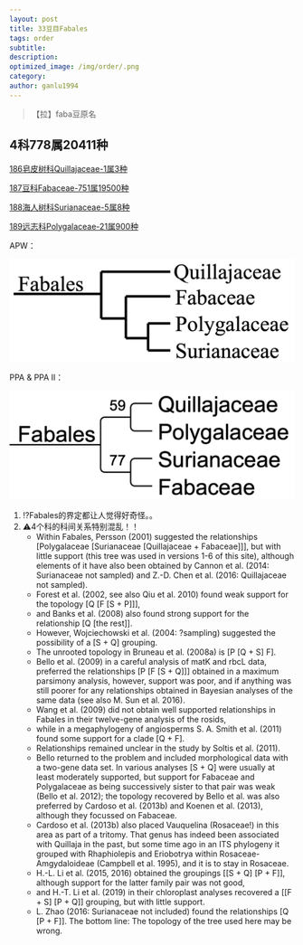 ```yaml
---
layout: post
title: 33豆目Fabales
tags: order    
subtitle: 
description: 
optimized_image: /img/order/.png
category: 
author: ganlu1994  
---
```


> 【拉】faba豆原名

## 4科778属20411种

[186皂皮树科Quillajaceae-1属3种](https://ganlu1994.github.io/186皂皮树科Quillajaceae/)

[187豆科Fabaceae-751属19500种](https://ganlu1994.github.io/187豆科Fabaceae/)

[188海人树科Surianaceae-5属8种](https://ganlu1994.github.io/188海人树科Surianaceae/)

[189远志科Polygalaceae-21属900种](https://ganlu1994.github.io/189远志科Polygalaceae/)

APW：

![](/img/phylo/64-33豆目A.png)

PPA & PPA II：

![](/img/phylo/64-33豆目P.png)

1. ⁉️Fabales的界定都让人觉得好奇怪。。
2. ⚠️4个科的科间关系特别混乱！！
    * Within Fabales, Persson (2001) suggested the relationships [Polygalaceae [Surianaceae [Quillajaceae + Fabaceae]]], but with little support (this tree was used in versions 1-6 of this site), although elements of it have also been obtained by Cannon et al. (2014: Surianaceae not sampled) and Z.-D. Chen et al. (2016: Quillajaceae not sampled). 
    * Forest et al. (2002, see also Qiu et al. 2010) found weak support for the topology [Q [F [S + P]]], 
    * and Banks et al. (2008) also found strong support for the relationship [Q [the rest]]. 
    * However, Wojciechowski et al. (2004: ?sampling) suggested the possibility of a [S + Q] grouping. 
    * The unrooted topology in Bruneau et al. (2008a) is [P [Q + S] F]. 
    * Bello et al. (2009) in a careful analysis of matK and rbcL data, preferred the relationships [P [F [S + Q]]] obtained in a maximum parsimony analysis, however, support was poor, and if anything was still poorer for any relationships obtained in Bayesian analyses of the same data (see also M. Sun et al. 2016). 
    * Wang et al. (2009) did not obtain well supported relationships in Fabales in their twelve-gene analysis of the rosids, 
    * while in a megaphylogeny of angiosperms S. A. Smith et al. (2011) found some support for a clade [Q + F]. 
    * Relationships remained unclear in the study by Soltis et al. (2011). 
    * Bello returned to the problem and included morphological data with a two-gene data set. In various analyses [S + Q] were usually at least moderately supported, but support for Fabaceae and Polygalaceae as being successively sister to that pair was weak (Bello et al. 2012); the topology recovered by Bello et al. was also preferred by Cardoso et al. (2013b) and Koenen et al. (2013), although they focussed on Fabaceae. 
    * Cardoso et al. (2013b) also placed Vauquelina (Rosaceae!) in this area as part of a tritomy. That genus has indeed been associated with Quillaja in the past, but some time ago in an ITS phylogeny it grouped with Rhaphiolepis and Eriobotrya within Rosaceae-Amgydaloideae (Campbell et al. 1995), and it is to stay in Rosaceae. 
    * H.-L. Li et al. (2015, 2016) obtained the groupings [[S + Q] [P + F]], although support for the latter family pair was not good, 
    * and H.-T. Li et al. (2019) in their chloroplast analyses recovered a [[F + S] [P + Q]] grouping, but with little support. 
    * L. Zhao (2016: Surianaceae not included) found the relationships [Q [P + F]]. The bottom line: The topology of the tree used here may be wrong.